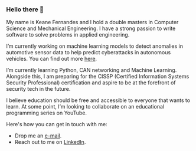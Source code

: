 ### Hello there 👋

My name is Keane Fernandes and I hold a double masters in Computer Science and Mechanical Engineering. I have a strong passion to write software to solve problems in applied engineering. 

I’m currently working on machine learning models to detect anomalies in automotive sensor data to help predict cyberattacks in autonomous vehicles. You can find out more [here](https://github.com/keane-fernandes/cybersecurity-ML-thesis).

I’m currently learning Python, CAN networking and Machine Learning. Alongside this, I am preparing for the CISSP (Certified Information Systems Security Professional) certification and aspire to be at the forefront of security tech in the future.

I believe education should be free and accessible to everyone that wants to learn. At some point, I’m looking to collaborate on an educational programming series on YouTube.

Here's how you can get in touch with me: 
- Drop me an [e-mail](mailto:keanefern@gmail.com).
- Reach out to me on [LinkedIn](https://www.linkedin.com/in/kfe/).
